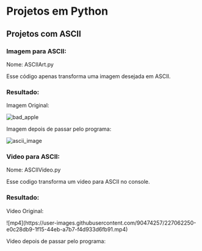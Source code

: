 <h1> Projetos em Python </h1>

<h2> Projetos com ASCII </h2>
<h3> Imagem para ASCII: </h3>
Nome: ASCIIArt.py

Esse código apenas transforma uma imagem desejada em ASCII.
<h3>Resultado:</h3>

<p>Imagem Original:</p>

![bad_apple](https://user-images.githubusercontent.com/90474257/227060486-af3b4e87-90c9-4111-9fd1-def97fccdb61.jpg)

<p>Imagem depois de passar pelo programa:</p>

![ascii_image](https://user-images.githubusercontent.com/90474257/227060508-0e44cb12-b6cd-4b56-8356-52a87c55e380.png)


<h3> Video para ASCII: </h3>
Nome: ASCIIVideo.py

Esse codigo transforma um video para ASCII no console.

<h3> Resultado: </h3>

<p> Video Original: </p>
![mp4](https://user-images.githubusercontent.com/90474257/227062250-e0c28db9-1f15-44eb-a7b7-f4d933d6fb91.mp4)


<p> Video depois de passar pelo programa: </p>
